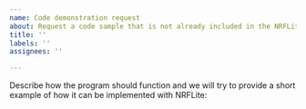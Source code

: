 ```yaml
---
name: Code demonstration request
about: Request a code sample that is not already included in the NRFLite examples
title: ''
labels: ''
assignees: ''

---
```


Describe how the program should function and we will try to provide a short example of how it can be implemented with NRFLite:

